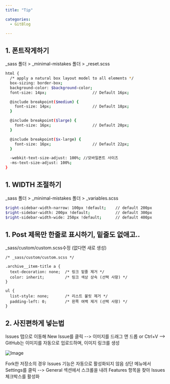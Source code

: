 ```yaml
---
title: "Tip"

categories:
  - GitBlog

---
```



## 1. 폰트작게하기
_sass 폴더 > _minimal-mistakes 폴더 > _reset.scss

```bash
html {
  /* apply a natural box layout model to all elements */
  box-sizing: border-box;
  background-color: $background-color;
  font-size: 14px;                    // Default 16px;

  @include breakpoint($medium) {
    font-size: 14px;                  // Default 18px;
  }

  @include breakpoint($large) {
    font-size: 16px;                  // Default 20px;
  }

  @include breakpoint($x-large) {
    font-size: 16px;                  // Default 22px;
  }

  -webkit-text-size-adjust: 100%; //모바일폰트 사이즈
  -ms-text-size-adjust: 100%;
}
```


## 1. WIDTH 조절하기
_sass 폴더 > _minimal-mistakes 폴더 > _variables.scss

```bash
$right-sidebar-width-narrow: 100px !default;    // default 200px
$right-sidebar-width: 200px !default;           // default 300px
$right-sidebar-width-wide: 250px !default;      // default 400px
```




## 1. Post 제목만 한줄로 표시하기, 밑줄도 없애고..
_sass/custom/custom.scss수정 (없다면 새로 생성)
```
/* _sass/custom/custom.scss */

.archive__item-title a {
  text-decoration: none;  /* 링크 밑줄 제거 */
  color: inherit;         /* 링크 색상 상속 (선택 사항) */
}

ul {
  list-style: none;       /* 리스트 불릿 제거 */
  padding-left: 0;        /* 왼쪽 여백 제거 (선택 사항) */
}
```

## 2. 사진편하게 넣는법
Issues 탭으로 이동해 New Issue를 클릭 --> 이미지를 드래그 앤 드롭 or Ctrl+V
--> GitHub는 이미지를 자동으로 업로드하며, 이미지 링크를 생성

![Image](https://github.com/user-attachments/assets/0b2c0a1c-e44e-47c5-bb6d-ab0d0ab768f8)

Fork한 저장소의 경우 Issues 기능은 자동으로 활성화되지 않음
상단 메뉴에서 Settings를 클릭 --> General 섹션에서 스크롤을 내려 Features 항목을 찾아 Issues 체크박스를 활성화